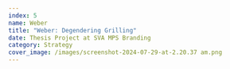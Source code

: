 ```yaml
---
index: 5
name: Weber
title: "Weber: Degendering Grilling"
date: Thesis Project at SVA MPS Branding
category: Strategy
cover_image: /images/screenshot-2024-07-29-at-2.20.37 am.png
---
```

